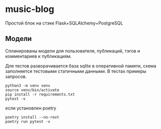# music-blog
Простой блок на стэке Flask+SQLAlchemy+PostgreSQL

## Модели
Спланированы модели для пользователя, публикаций, тэгов и комментариев
к публикациям.

Для тестов разворачивается база sqlite в оперативной памяти, схема заполняется
тестовыми статичными данными. В тестах примеры запросов.
```shell
python3 -m venv venv
source venv/bin/activate
pip install -r requirements.txt
pytest -v
```
если установлен poetry
```shell
poetry install --no-root
poetry run pytest -v
```
